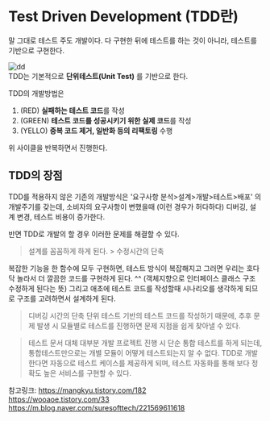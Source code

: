# Test Driven Development (TDD란)

말 그대로 테스트 주도 개발이다. 다 구현한 뒤에 테스트를 하는 것이 아니라, 테스트를 기반으로 구현한다. 

![dd](https://user-images.githubusercontent.com/45115557/181547245-fd6161d2-a1f0-4288-bb3a-b545c17e636c.PNG)   
TDD는 기본적으로 **단위테스트(Unit Test)** 를 기반으로 한다.
   
TDD의 개발방법은
1. (RED) **실패하는 테스트 코드**를 작성
2. (GREEN) **테스트 코드를 성공시키기 위한 실제 코드**를 작성
3. (YELLO) **중복 코드 제거, 일반화 등의 리팩토링** 수행   

위 사이클을 반복하면서 진행한다. 


## TDD의 장점

TDD를 적용하지 않은 기존의 개발방식은 '요구사항 분석>설계>개발>테스트>배포' 의 개발주기를 갖는데, 소비자의 요구사항이 변했을때 (이런 경우가 허다하다) 디버깅, 설계 변경, 테스트 비용이 증가한다. 

반면 TDD로 개발의 할 경우 이러한 문제를 해결할 수 있다. 

> 설계를 꼼꼼하게 하게 된다. > 수정시간의 단축
   
복잡한 기능을 한 함수에 모두 구현하면, 테스트 방식이 복잡해지고 그러면 우리는 호다닥 놀라서 더 깔끔한 코드를 구현하게 된다. ^^ (객체지향으로 인터페이스 클래스 구조 수정하게 된다는 뜻)
그리고 애초에 테스트 코드를 작성할때 시나리오를 생각하게 되므로 구조를 고려하면서 설계하게 된다. 
   
> 디버깅 시간의 단축
   단위 테스트 기반의 테스트 코드를 작성하기 때문에, 추후 문제 발생 시 모듈별로 테스트를 진행하면 문제 지점을 쉽게 찾아낼 수 있다. 

> 테스트 문서 대체
   대부분 개발 프로젝트 진행 시 단순 통합 테스트를 하게 되는데, 통합테스트만으로는 개별 모듈이 어떻게 테스트되는지 알 수 없다. TDD로 개발한다면 자동으로 테스트 케이스를 제공하게 되며, 테스트 자동화를 통해 보다 정확도 높은 서비스를 구현할 수 있다. 

















참고링크:    https://mangkyu.tistory.com/182   
   https://wooaoe.tistory.com/33
   https://m.blog.naver.com/suresofttech/221569611618
